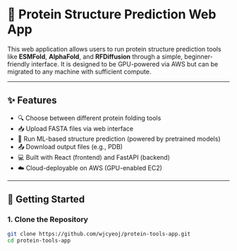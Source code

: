 # 🧬 Protein Structure Prediction Web App

This web application allows users to run protein structure prediction tools like **ESMFold**, **AlphaFold**, and **RFDiffusion** through a simple, beginner-friendly interface. It is designed to be GPU-powered via AWS but can be migrated to any machine with sufficient compute.

---

## ✨ Features

- 🔍 Choose between different protein folding tools
- 📥 Upload FASTA files via web interface
- 🧠 Run ML-based structure prediction (powered by pretrained models)
- 📤 Download output files (e.g., PDB)
- 💻 Built with React (frontend) and FastAPI (backend)
- ☁️ Cloud-deployable on AWS (GPU-enabled EC2)

---

## 🚀 Getting Started

### 1. Clone the Repository

```bash
git clone https://github.com/wjcyeoj/protein-tools-app.git
cd protein-tools-app
